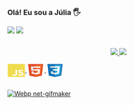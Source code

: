 ### Olá! Eu sou a Júlia 🖐️


  <div>
    <a href="https://www.linkedin.com/in/julia-schwedick-63986a222/" target="_blank"><img src="https://img.shields.io/badge/-LinkedIn-%230077B5?style=for-the-badge&logo=linkedin&logoColor=white" target="_blank"></a> 
    <a href="juhschwedick@gmail.com" target="_blank"><img src="https://img.shields.io/badge/Gmail-D14836?style=for-the-badge&logo=gmail&logoColor=white" target"_blank"></a>

  </div>
  
  
##


<div align="center">
  <a href="https://github.com/juliaschwedick">
  <img height="150em" src="https://github-readme-stats.vercel.app/api?username=juliaschwedick&show_icons=true&theme=tokyonight&include_all_commits=true&count_private=true"/>
  <img height="150em" src="https://github-readme-stats.vercel.app/api/top-langs/?username=juliaschwedick&layout=compact&langs_count=7&theme=tokyonight"/>
</div>
  

  
  <div style="display: inline_block"><br>
  <img align="center" alt="Julia-Js" height="30" width="40" src="https://raw.githubusercontent.com/devicons/devicon/master/icons/javascript/javascript-plain.svg">
  <img align="center" alt="Julia-HTML" height="30" width="40" src="https://raw.githubusercontent.com/devicons/devicon/master/icons/html5/html5-original.svg">
  <img align="center" alt="Julia-CSS" height="30" width="40" src="https://raw.githubusercontent.com/devicons/devicon/master/icons/css3/css3-original.svg">
  
  
  ##
  
      
![Webp net-gifmaker](https://user-images.githubusercontent.com/97860135/149836407-42b1e18c-d858-44a6-aa26-92bdf926c31c.gif)
  
  
  
  
  
  
  
  
    
  
